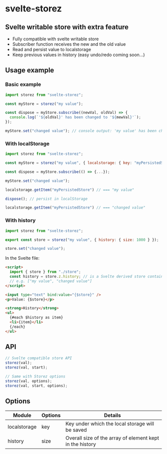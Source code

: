 # svelte-storez

## Svelte writable store with extra feature

- Fully compatible with svelte writable store
- Subscriber function receives the new and the old value
- Read and persist value to localstorage
- Keep previous values in history (easy undo/redo coming soon...)

## Usage example

### Basic example

```js
import storez from "svelte-storez";

const myStore = storez("my value");

const dispose = myStore.subscribe((newVal, oldVal) => {
  console.log(`'${oldVal}' has been changed to '${mewVal}'`);
});

myStore.set("changed value"); // console output: 'my value' has been changed to 'changed value'
```

### With localStorage

```js
import storez from "svelte-storez";

const myStore = storez("my value", { localstorage: { key: "myPersistedStore" } });

const dispose = myStore.subscribe(() => {...});

myStore.set("changed value");

localstorage.getItem("myPersistedStore") // === "my value"

dispose(); // persist in localStorage

localstorage.getItem("myPersistedStore") // === "changed value"
```

### With history

```js
import storez from "svelte-storez";

export const store = storez("my value", { history: { size: 1000 } });

store.set("changed value");
```

In the Svelte file:

```html
<script>
  import { store } from "./store";
  const history = store.z.history; // is a Svelte derived store containing an array of all the previous values
  // e.g. ["my value", "changed value"]
</script>

<input type="text" bind:value="{$store}" />
<p>Value: {$store}</p>

<strong>History</strong>
<ul>
  {#each $history as item}
  <li>{item}</li>
  {/each}
</ul>
```

## API

```js
// Svelte compatible store API
storez(val);
storez(val, start);

// Same with Storez options
storez(val, options);
storez(val, start, options);
```

## Options

| Module       | Options | Details                                                  |
| ------------ | ------- | -------------------------------------------------------- |
| localstorage | key     | Key under which the local storage will be saved          |
| history      | size    | Overall size of the array of element kept in the history |
